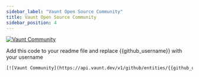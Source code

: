 ```yaml
---
sidebar_label: "Vaunt Open Source Community"
title: Vaunt Open Source Community
sidebar_position: 4
---
```


[![Vaunt Community](https://api.vaunt.dev/v1/github/entities/simonmazzaroth/badges/community)](https://community.vaunt.dev/board/simonmazzaroth)

Add this code to your readme file and replace {{github_username}} with your username 

```html
[![Vaunt Community](https://api.vaunt.dev/v1/github/entities/{{github_username}}/badges/community)](https://community.vaunt.dev/board/{{github_username}})
```
